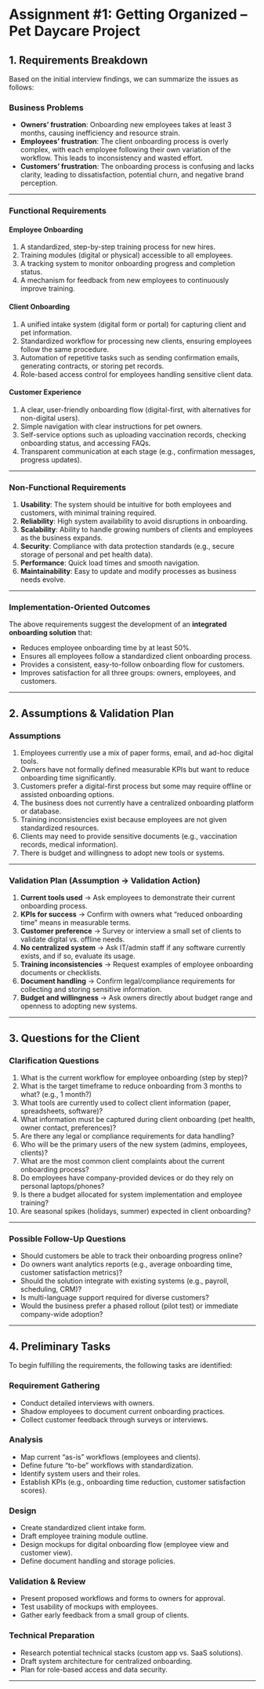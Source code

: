 # Assignment #1: Getting Organized – Pet Daycare Project
## 1. Requirements Breakdown

Based on the initial interview findings, we can summarize the issues as follows:

### Business Problems
- **Owners’ frustration**: Onboarding new employees takes at least 3 months, causing inefficiency and resource strain.  
- **Employees’ frustration**: The client onboarding process is overly complex, with each employee following their own variation of the workflow. This leads to inconsistency and wasted effort.  
- **Customers’ frustration**: The onboarding process is confusing and lacks clarity, leading to dissatisfaction, potential churn, and negative brand perception.  

---

### Functional Requirements
#### Employee Onboarding
1. A standardized, step-by-step training process for new hires.  
2. Training modules (digital or physical) accessible to all employees.  
3. A tracking system to monitor onboarding progress and completion status.  
4. A mechanism for feedback from new employees to continuously improve training.  

#### Client Onboarding
1. A unified intake system (digital form or portal) for capturing client and pet information.  
2. Standardized workflow for processing new clients, ensuring employees follow the same procedure.  
3. Automation of repetitive tasks such as sending confirmation emails, generating contracts, or storing pet records.  
4. Role-based access control for employees handling sensitive client data.  

#### Customer Experience
1. A clear, user-friendly onboarding flow (digital-first, with alternatives for non-digital users).  
2. Simple navigation with clear instructions for pet owners.  
3. Self-service options such as uploading vaccination records, checking onboarding status, and accessing FAQs.  
4. Transparent communication at each stage (e.g., confirmation messages, progress updates).  

---

### Non-Functional Requirements
1. **Usability**: The system should be intuitive for both employees and customers, with minimal training required.  
2. **Reliability**: High system availability to avoid disruptions in onboarding.  
3. **Scalability**: Ability to handle growing numbers of clients and employees as the business expands.  
4. **Security**: Compliance with data protection standards (e.g., secure storage of personal and pet health data).  
5. **Performance**: Quick load times and smooth navigation.  
6. **Maintainability**: Easy to update and modify processes as business needs evolve.  

---

### Implementation-Oriented Outcomes
The above requirements suggest the development of an **integrated onboarding solution** that:  
- Reduces employee onboarding time by at least 50%.  
- Ensures all employees follow a standardized client onboarding process.  
- Provides a consistent, easy-to-follow onboarding flow for customers.  
- Improves satisfaction for all three groups: owners, employees, and customers.  

---
## 2. Assumptions & Validation Plan

### Assumptions
1. Employees currently use a mix of paper forms, email, and ad-hoc digital tools.  
2. Owners have not formally defined measurable KPIs but want to reduce onboarding time significantly.  
3. Customers prefer a digital-first process but some may require offline or assisted onboarding options.  
4. The business does not currently have a centralized onboarding platform or database.  
5. Training inconsistencies exist because employees are not given standardized resources.  
6. Clients may need to provide sensitive documents (e.g., vaccination records, medical information).  
7. There is budget and willingness to adopt new tools or systems.  

---

### Validation Plan (Assumption → Validation Action)
1. **Current tools used** → Ask employees to demonstrate their current onboarding process.  
2. **KPIs for success** → Confirm with owners what “reduced onboarding time” means in measurable terms.  
3. **Customer preference** → Survey or interview a small set of clients to validate digital vs. offline needs.  
4. **No centralized system** → Ask IT/admin staff if any software currently exists, and if so, evaluate its usage.  
5. **Training inconsistencies** → Request examples of employee onboarding documents or checklists.  
6. **Document handling** → Confirm legal/compliance requirements for collecting and storing sensitive information.  
7. **Budget and willingness** → Ask owners directly about budget range and openness to adopting new systems.  

---
## 3. Questions for the Client

### Clarification Questions
1. What is the current workflow for employee onboarding (step by step)?  
2. What is the target timeframe to reduce onboarding from 3 months to what? (e.g., 1 month?)  
3. What tools are currently used to collect client information (paper, spreadsheets, software)?  
4. What information must be captured during client onboarding (pet health, owner contact, preferences)?  
5. Are there any legal or compliance requirements for data handling?  
6. Who will be the primary users of the new system (admins, employees, clients)?  
7. What are the most common client complaints about the current onboarding process?  
8. Do employees have company-provided devices or do they rely on personal laptops/phones?  
9. Is there a budget allocated for system implementation and employee training?  
10. Are seasonal spikes (holidays, summer) expected in client onboarding?  

---

### Possible Follow-Up Questions
- Should customers be able to track their onboarding progress online?  
- Do owners want analytics reports (e.g., average onboarding time, customer satisfaction metrics)?  
- Should the solution integrate with existing systems (e.g., payroll, scheduling, CRM)?  
- Is multi-language support required for diverse customers?  
- Would the business prefer a phased rollout (pilot test) or immediate company-wide adoption?  

---
## 4. Preliminary Tasks

To begin fulfilling the requirements, the following tasks are identified:

### Requirement Gathering
- Conduct detailed interviews with owners.  
- Shadow employees to document current onboarding practices.  
- Collect customer feedback through surveys or interviews.  

### Analysis
- Map current “as-is” workflows (employees and clients).  
- Define future “to-be” workflows with standardization.  
- Identify system users and their roles.  
- Establish KPIs (e.g., onboarding time reduction, customer satisfaction scores).  

### Design
- Create standardized client intake form.  
- Draft employee training module outline.  
- Design mockups for digital onboarding flow (employee view and customer view).  
- Define document handling and storage policies.  

### Validation & Review
- Present proposed workflows and forms to owners for approval.  
- Test usability of mockups with employees.  
- Gather early feedback from a small group of clients.  

### Technical Preparation
- Research potential technical stacks (custom app vs. SaaS solutions).  
- Draft system architecture for centralized onboarding.  
- Plan for role-based access and data security.  

---